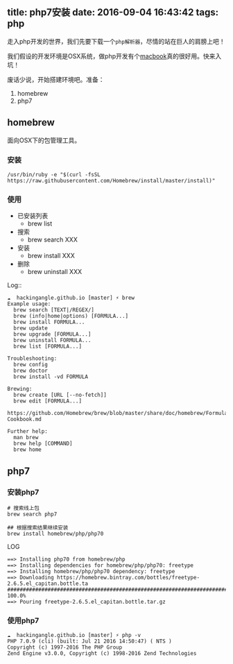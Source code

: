 title: php7安装
date: 2016-09-04 16:43:42
tags: php
---

走入php开发的世界，我们先要下载一个`php解析器`，尽情的站在巨人的肩膀上吧！

我们假设的开发环境是OSX系统，做php开发有个[macbook](http://www.apple.com/cn/macbook-pro/)真的很好用。快来入坑！

废话少说，开始搭建环境吧。准备：
1. homebrew
1. php7

## homebrew

面向OSX下的包管理工具。

### 安装

``` shell
/usr/bin/ruby -e "$(curl -fsSL https://raw.githubusercontent.com/Homebrew/install/master/install)"
```

### 使用
- 已安装列表
    - brew list
- 搜索
    - brew search XXX
- 安装
    - brew install XXX
- 删除
    - brew uninstall XXX

Log::
``` shell
☁  hackingangle.github.io [master] ⚡ brew
Example usage:
  brew search [TEXT|/REGEX/]
  brew (info|home|options) [FORMULA...]
  brew install FORMULA...
  brew update
  brew upgrade [FORMULA...]
  brew uninstall FORMULA...
  brew list [FORMULA...]

Troubleshooting:
  brew config
  brew doctor
  brew install -vd FORMULA

Brewing:
  brew create [URL [--no-fetch]]
  brew edit [FORMULA...]
  https://github.com/Homebrew/brew/blob/master/share/doc/homebrew/Formula-Cookbook.md

Further help:
  man brew
  brew help [COMMAND]
  brew home
```

## php7

### 安装php7

``` shell
# 搜索线上包
brew search php7

## 根据搜索结果继续安装
brew install homebrew/php/php70
```
LOG
``` shell
==> Installing php70 from homebrew/php
==> Installing dependencies for homebrew/php/php70: freetype
==> Installing homebrew/php/php70 dependency: freetype
==> Downloading https://homebrew.bintray.com/bottles/freetype-2.6.5.el_capitan.bottle.ta
######################################################################## 100.0%
==> Pouring freetype-2.6.5.el_capitan.bottle.tar.gz
```

### 使用php7

``` shell
☁  hackingangle.github.io [master] ⚡ php -v
PHP 7.0.9 (cli) (built: Jul 21 2016 14:50:47) ( NTS )
Copyright (c) 1997-2016 The PHP Group
Zend Engine v3.0.0, Copyright (c) 1998-2016 Zend Technologies
```
